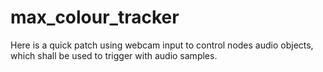 # max_colour_tracker
Here is a quick patch using webcam input to control nodes audio objects, which shall be used to trigger with audio samples.
